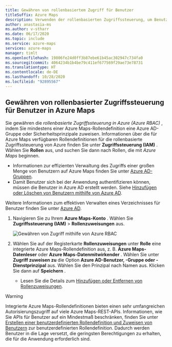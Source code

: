 ```yaml
---
title: Gewähren von rollenbasiertem Zugriff für Benutzer
titleSuffix: Azure Maps
description: Verwenden der rollenbasierten Zugriffssteuerung, um Benutzern Autorisierung für Azure Maps zu gewähren
author: anastasia-ms
ms.author: v-stharr
ms.date: 06/17/2020
ms.topic: include
ms.service: azure-maps
services: azure-maps
manager: timlt
ms.openlocfilehash: 19806fe24d0ff3b87ebe61b45ac302947c734fa0
ms.sourcegitcommit: 4064234b1b4be79c411ef677569f29ae73e78731
ms.translationtype: HT
ms.contentlocale: de-DE
ms.lasthandoff: 10/28/2020
ms.locfileid: "92895567"
---
```

## <a name="grant-role-based-access-for-users-to-azure-maps"></a>Gewähren von rollenbasierter Zugriffssteuerung für Benutzer in Azure Maps

Sie gewähren die *rollenbasierte Zugriffssteuerung in Azure (Azure RBAC)* , indem Sie mindestens einer Azure Maps-Rollendefinition eine Azure AD-Gruppe oder Sicherheitsprinzipale zuweisen. Informationen über die für Azure Maps verfügbaren Rollendefinitionen für die rollenbasierte Zugriffssteuerung von Azure finden Sie unter **Zugriffssteuerung (IAM)** . Wählen Sie **Rollen** aus, und suchen Sie dann nach Rollen, die mit *Azure Maps* beginnen.

* Informationen zur effizienten Verwaltung des Zugriffs einer großen Menge von Benutzern auf Azure Maps finden Sie unter [Azure AD-Gruppen](../../active-directory/fundamentals/active-directory-manage-groups.md).
* Damit Benutzer sich bei der Anwendung authentifizieren können, müssen die Benutzer in Azure AD erstellt werden. Siehe [Hinzufügen oder Löschen von Benutzern mithilfe von Azure AD](../../active-directory/fundamentals/add-users-azure-active-directory.md).

Weitere Informationen zum effektiven Verwalten eines Verzeichnisses für Benutzer finden Sie unter [Azure AD](../../active-directory/fundamentals/index.yml).

1. Navigieren Sie zu Ihrem **Azure Maps-Konto** . Wählen Sie **Zugriffssteuerung (IAM)**  > **Rollenzuweisungen** aus.

    ![Gewähren von Zugriff mithilfe von Azure RBAC](../media/how-to-manage-authentication/how-to-grant-rbac.png)

2. Wählen Sie auf der Registerkarte **Rollenzuweisungen** unter **Rolle** eine integrierte Azure Maps-Rollendefinition aus, z. B. **Azure Maps-Datenleser** oder **Azure Maps-Datenmitwirkender** . Wählen Sie unter **Zugriff zuweisen zu** die Option **Azure AD-Benutzer, -Gruppe oder -Dienstprinzipal** aus. Wählen Sie den Prinzipal nach Namen aus. Klicken Sie dann auf **Speichern** .

   * Lesen Sie die Details zum [Hinzufügen oder Entfernen von Rollenzuweisungen](../../role-based-access-control/role-assignments-portal.md).

> [!WARNING]
> Integrierte Azure Maps-Rollendefinitionen bieten einen sehr umfangreichen Autorisierungszugriff auf viele Azure Maps-REST-APIs. Informationen, wie Sie APIs für Benutzer auf ein Mindestmaß beschränken, finden Sie unter [Erstellen einer benutzerdefinierten Rollendefinition und Zuweisen von Benutzern](../../role-based-access-control/custom-roles.md) zur benutzerdefinierten Rollendefinition. Dadurch werden Benutzer in die Lage versetzt, die geringsten Berechtigungen zu erhalten, die für die Anwendung erforderlich sind.